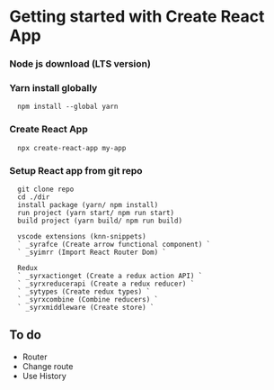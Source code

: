 # Getting started with Create React App

### Node js download (LTS version)

### Yarn install globally
```
  npm install --global yarn
```

### Create React App
```
  npx create-react-app my-app
```

### Setup React app from git repo
```
  git clone repo
  cd ./dir
  install package (yarn/ npm install)
  run project (yarn start/ npm run start)
  build project (yarn build/ npm run build)
```

```
  vscode extensions (knn-snippets)
  ` _syrafce (Create arrow functional component) `
  ` _syimrr (Import React Router Dom) `
  
  Redux
  ` _syrxactionget (Create a redux action API) `
  ` _syrxreducerapi (Create a redux reducer) `
  ` _sytypes (Create redux types) `
  ` _syrxcombine (Combine reducers) `
  ` _syrxmiddleware (Create store) `

```
## To do
 - Router
 - Change route
 - Use History
